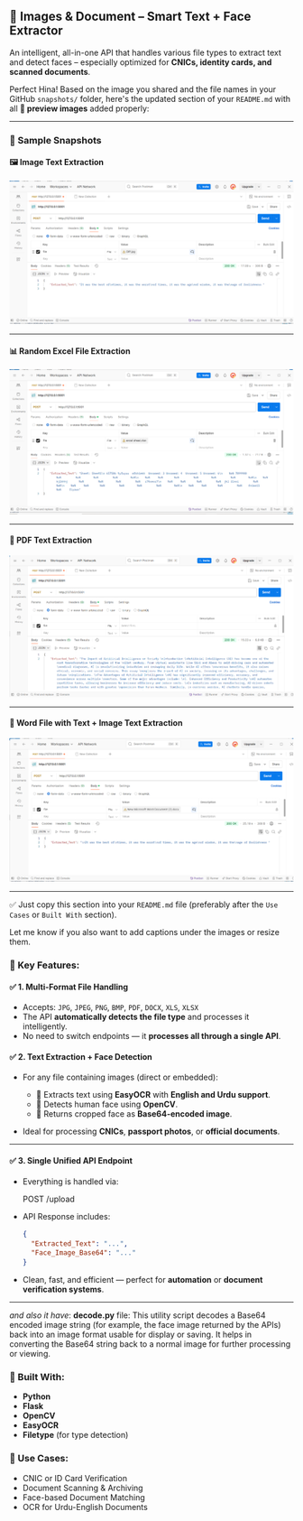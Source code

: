 
## 📄 Images & Document – Smart Text + Face Extractor

An intelligent, all-in-one API that handles various file types to extract text and detect faces – especially optimized for **CNICs, identity cards, and scanned documents**.

Perfect Hina! Based on the image you shared and the file names in your GitHub `snapshots/` folder, here's the updated section of your `README.md` with all **📸 preview images** added properly:

---

### 📸 Sample Snapshots

#### 🖼️ Image Text Extraction

![Image Text](https://github.com/hina672/MultiXtract/raw/main/snapshots/Image%20Text%20Extraction.PNG)

---

#### 📊 Random Excel File Extraction

![Excel File](https://github.com/hina672/MultiXtract/raw/main/snapshots/Random%20excel%20file%20extraction.PNG)

---

#### 📄 PDF Text Extraction

![PDF](https://github.com/hina672/MultiXtract/raw/main/snapshots/pdfTextExtraction)

---

#### 📝 Word File with Text + Image Text Extraction

![Word File](https://github.com/hina672/MultiXtract/raw/main/snapshots/wordFileWithTextImage)

---

✅ Just copy this section into your `README.md` file (preferably after the `Use Cases` or `Built With` section).

Let me know if you also want to add captions under the images or resize them.


### 🚀 Key Features:

#### ✅ 1. **Multi-Format File Handling**

* Accepts:
  `JPG`, `JPEG`, `PNG`, `BMP`, `PDF`, `DOCX`, `XLS`, `XLSX`
* The API **automatically detects the file type** and processes it intelligently.
* No need to switch endpoints — it **processes all through a single API**.


#### ✅ 2. **Text Extraction + Face Detection**

* For any file containing images (direct or embedded):

  * 📝 Extracts text using **EasyOCR** with **English and Urdu support**.
  * 👤 Detects human face using **OpenCV**.
  * 🔄 Returns cropped face as **Base64-encoded image**.
* Ideal for processing **CNICs**, **passport photos**, or **official documents**.

---

#### ✅ 3. **Single Unified API Endpoint**

* Everything is handled via:

  POST /upload
  
* API Response includes:

  ```json
  {
    "Extracted_Text": "...",
    "Face_Image_Base64": "..."
  }
  ```
* Clean, fast, and efficient — perfect for **automation** or **document verification systems**.

---
*and also it have*:
**decode.py** file:
This utility script decodes a Base64 encoded image string (for example, the face image returned by the APIs) back into an image format usable for display or saving. It helps in converting the Base64 string back to a normal image for further processing or viewing.

### 🧠 Built With:

* **Python**
* **Flask**
* **OpenCV**
* **EasyOCR**
* **Filetype** (for type detection)
  
### 🧪 Use Cases:

* CNIC or ID Card Verification
* Document Scanning & Archiving
* Face-based Document Matching
* OCR for Urdu-English Documents


